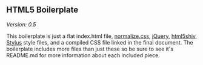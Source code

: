 HTML5 Boilerplate
-----------------

*Version: 0.5*

This boilerplate is just a flat index.html file, [normalize.css](http://necolas.github.com/normalize.css/ 'Normalize.css'), [jQuery](http://jquery.com 'jQuery'), [html5shiv](http://code.google.com/p/html5shiv/ 'Modernizr'), [Stylus](http://learnboost.github.com/stylus/ 'Stylus') style files, and a compiled CSS file linked in the final document. The boilerplate includes more files than just these so be sure to see it's README.md for more information about each included piece.
